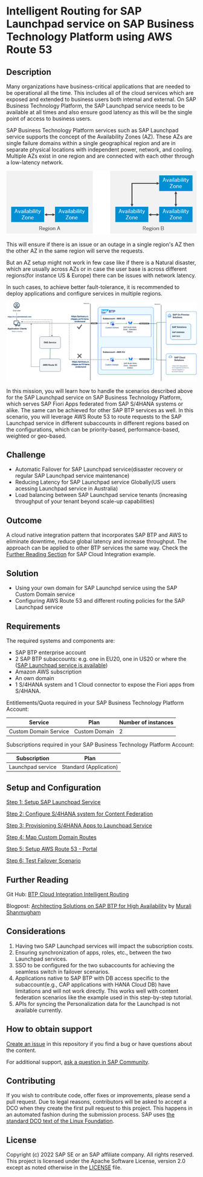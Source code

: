 # Intelligent Routing for SAP Launchpad service on SAP Business Technology Platform using AWS Route 53
<!--- Register repository https://api.reuse.software/register, then add REUSE badge:
[![REUSE status](https://api.reuse.software/badge/github.com/SAP-samples/REPO-NAME)](https://api.reuse.software/info/github.com/SAP-samples/REPO-NAME)
-->

## Description

Many organizations have business-critical applications that are needed to be operational all the time. This includes all of the cloud services which are exposed and extended to business users both internal and external. On SAP Business Technology Platform, the SAP Launchpad service needs to be available at all times and also ensure good latency as this will be the single point of access to business users.

SAP Business Technology Platform services such as SAP Launchpad service supports the concept of the Availability Zones (AZ). These AZs are single failure domains within a single geographical region and are in separate physical locations with independent power, network, and cooling. Multiple AZs exist in one region and are connected with each other through a low-latency network.

![Availability Zones](./images/AZ%20Concept.png)

This will ensure if there is an issue or an outage in a single region's AZ then the other AZ in the same region will serve the requests.

But an AZ setup might not work in few case like if there is a Natural disaster, which are usually across AZs or in case the user base is across different regions(for instance US & Europe) there can be issues with network latency.

In such cases, to achieve better fault-tolerance, it is recommended to deploy applications and configure services in multiple regions.

![Launchpad service High Availability using AWS Route 53](./images/architecture.png)

In this mission, you will learn how to handle the scenarios described above for the SAP Launchpad service on SAP Business Technology Platform, which serves SAP Fiori Apps federated from SAP S/4HANA systems or alike. The same can be achieved for other SAP BTP services as well. In this scenario, you will leverage AWS Route 53 to route requests to the SAP Launchpad service in different subaccounts in different regions based on the configurations, which can be priority-based, performance-based, weighted or geo-based.

## Challenge

- Automatic Failover for SAP Launchpad service(disaster recovery or regular SAP Launchpad service maintenance)
- Reducing Latency for SAP Launchpad service Globally(US users acessing Launchpad service in Australia)
- Load balancing between SAP Launchpad service tenants (increasing throughput of your tenant beyond scale-up capabilities)
  
## Outcome

A cloud native integration pattern that incorporates SAP BTP and AWS to eliminate downtime, reduce global latency and increase throughput. The approach can be applied to other BTP services the same way. Check the [Further Reading Section](./README.md#furtherreading) for SAP Cloud Integration example.

## Solution

- Using your own domain for SAP Launchpd service using the SAP Custom Domain service
- Configuring AWS Route 53 and different routing policies for the SAP Launchpad service

## Requirements

The required systems and components are:

- SAP BTP enterprise account
- 2 SAP BTP subaccounts: e.g. one in EU20, one in US20 or where the ([SAP Launchpad service is available](https://discovery-center.cloud.sap/serviceCatalog/launchpad?region=all&tab=service_plan))
- Amazon AWS subscription
- An own domain
- 1 S/4HANA system and 1 Cloud connector to expose the Fiori apps from S/4HANA.

Entitlements/Quota required in your SAP Business Technology Platform Account:

| Service                     | Plan             | Number of instances |
| --------------------------- | ---------------- | ------------------- |
| Custom Domain Service       | Custom Domain    | 2                   |

Subscriptions required in your SAP Business Technology Platform Account:

| Subscription               | Plan                                                   |
| -------------------------- | ------------------------------------------------------ |
| Launchpad service          |  Standard (Application)                                |


## Setup and Configuration

[Step 1: Setup SAP Launchpad Service](./01-SetupLaunchpad/)

[Step 2: Configure S/4HANA system for Content Federation](./02-Configuring%20S_4HANA%20system%20for%20Content%20Federation/)

[Step 3: Provisioning S/4HANA Apps to Launchpad Service](./03-Provisioning%20S_HANA%20Apps%20to%20Launchpad/)

[Step 4: Map Custom Domain Routes](./04-Map%20Custom%20Domain%20Routes/)

[Step 5: Setup AWS Route 53 - Portal](./05-Setup%20AWS%20Route%2053-Console/)

[Step 6: Test Failover Scenario](./06-Test%20Failover%20Scenario/)


## <a name="furtherreading"></a> Further Reading

Git Hub: [BTP Cloud Integration Intelligent Routing](https://github.com/SAP-samples/btp-cloud-integration-intelligent-routing)

Blogpost: [Architecting Solutions on SAP BTP for High Availability](https://blogs.sap.com/2021/08/17/architecting-solutions-on-sap-btp-for-high-availability/) by [Murali Shanmugham](https://people.sap.com/muralidaran.shanmugham2)

## Considerations
1. Having two SAP Launchpad services will impact the subscription costs.
2. Ensuring synchronization of apps, roles, etc., between the two Launchpad services.
3. SSO to be configured for the two subaccounts for achieving the seamless switch in failover scenarios.
4. Applications native to SAP BTP with DB access specific to the subaccount(e.g., CAP applications with HANA Cloud DB) have limitations and will not work directly. This works well with content federation scenarios like the example used in this step-by-step tutorial.
5. APIs for syncing the Personalization data for the Launchpad is not available currently.


## How to obtain support

[Create an issue](https://github.com/SAP-samples/<repository-name>/issues) in this repository if you find a bug or have questions about the content.
 
For additional support, [ask a question in SAP Community](https://answers.sap.com/questions/ask.html).

## Contributing
If you wish to contribute code, offer fixes or improvements, please send a pull request. Due to legal reasons, contributors will be asked to accept a DCO when they create the first pull request to this project. This happens in an automated fashion during the submission process. SAP uses [the standard DCO text of the Linux Foundation](https://developercertificate.org/).

## License
Copyright (c) 2022 SAP SE or an SAP affiliate company. All rights reserved. This project is licensed under the Apache Software License, version 2.0 except as noted otherwise in the [LICENSE](LICENSES/Apache-2.0.txt) file.
